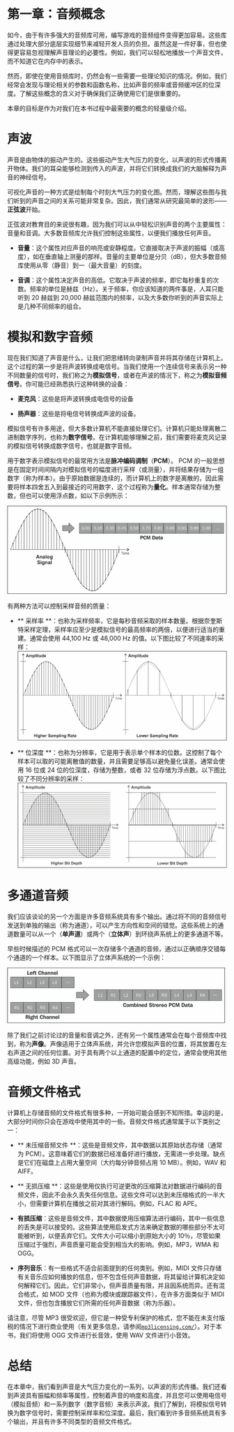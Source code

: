 # 第一章：音频概念

如今，由于有许多强大的音频库可用，编写游戏的音频组件变得更加容易。这些库通过处理大部分底层实现细节来减轻开发人员的负担。虽然这是一件好事，但也使得更容易忽视理解声音理论的必要性。例如，我们可以轻松地播放一个声音文件，而不知道它在内存中的表示。

然而，即使在使用音频库时，仍然会有一些需要一些理论知识的情况。例如，我们经常会发现与理论相关的参数和函数名称，比如声音的频率或音频缓冲区的位深度。了解这些概念的含义对于确保我们正确使用它们是很重要的。

本章的目标是作为对我们在本书过程中最需要的概念的轻量级介绍。

# 声波

声音是由物体的振动产生的。这些振动产生大气压力的变化，以声波的形式传播离开物体。我们的耳朵能够检测到传入的声波，并将它们转换成我们的大脑解释为声音的神经信号。

可视化声音的一种方式是绘制每个时刻大气压力的变化图。然而，理解这些图与我们听到的声音之间的关系可能非常复杂。因此，我们通常从研究最简单的波形——**正弦波**开始。

正弦波对教育目的来说很有趣，因为我们可以从中轻松识别声音的两个主要属性：音量和音调。大多数音频库允许我们控制这些属性，以便我们播放任何声音。

+   **音量**：这个属性对应声音的响亮或安静程度。它直接取决于声波的振幅（或高度），如在垂直轴上测量的那样。音量的主要单位是分贝（dB），但大多数音频库使用从零（静音）到一（最大音量）的刻度。

+   **音调**：这个属性决定声音的高低。它取决于声波的频率，即它每秒重复的次数。频率的单位是赫兹（Hz）。关于频率，你应该知道的两件事是，人耳只能听到 20 赫兹到 20,000 赫兹范围内的频率，以及大多数你听到的声音实际上是几种不同频率的组合。

# 模拟和数字音频

现在我们知道了声音是什么，让我们把思绪转向录制声音并将其存储在计算机上。这个过程的第一步是将声波转换成电信号。当我们使用一个连续信号来表示另一种不同数量的信号时，我们称之为**模拟信号**，或者在声波的情况下，称之为**模拟音频信号**。你可能已经熟悉执行这种转换的设备：

+   **麦克风**：这些是将声波转换成电信号的设备

+   **扬声器**：这些是将电信号转换成声波的设备。

模拟信号有许多用途，但大多数计算机不能直接处理它们。计算机只能处理离散二进制数字序列，也称为**数字信号**。在计算机能够理解之前，我们需要将麦克风记录的模拟信号转换成数字信号，也就是数字音频。

用于数字表示模拟信号的最常用方法是**脉冲编码调制**（**PCM**）。 PCM 的一般思想是在固定时间间隔内对模拟信号的幅度进行采样（或测量），并将结果存储为一组数字（称为样本）。由于原始数据是连续的，而计算机上的数字是离散的，因此需要将样本四舍五入到最接近的可用数字，这个过程称为**量化**。样本通常存储为整数，但也可以使用浮点数，如以下示例所示：

![模拟和数字音频](img/9099OT_01_03.jpg)

有两种方法可以控制采样音频的质量：

+   ** 采样率 **：也称为采样频率，它是每秒音频采取的样本数量。根据奈奎斯特采样定理，采样率应至少是模拟信号的最高频率的两倍，以便进行适当的重建。通常会使用 44,100 Hz 或 48,000 Hz 的值。以下图比较了不同速率的采样：![模拟和数字音频](img/9099OT_01_04.jpg)

+   ** 位深度 **：也称为分辨率，它是用于表示单个样本的位数。这控制了每个样本可以取的可能离散值的数量，并且需要足够高以避免量化误差。通常会使用 16 位或 24 位的位深度，存储为整数，或者 32 位存储为浮点数。以下图比较了不同分辨率的采样：![模拟和数字音频](img/9099OT_01_05.jpg)

# 多通道音频

我们应该谈论的另一个方面是许多音频系统具有多个输出。通过将不同的音频信号发送到单独的输出（称为通道），可以产生方向性和空间的错觉。这些系统上的通道数量可以从一个（**单声道**）或两个（**立体声**）到环绕声系统上的更多通道不等。

早些时候描述的 PCM 格式可以一次存储多个通道的音频，通过以正确顺序交错每个通道的一个样本。以下图显示了立体声系统的一个示例：

![多通道音频](img/9099OT_01_06.jpg)

除了我们之前讨论过的音量和音调之外，还有另一个属性通常会在每个音频库中找到，称为**声像**。声像适用于立体声系统，并允许您模拟声音的位置，将其放置在左右声道之间的任何位置。对于具有两个以上通道的配置中的定位，通常会使用其他高级功能，例如 3D 声音。

# 音频文件格式

计算机上存储音频的文件格式有很多种，一开始可能会感到不知所措。幸运的是，大部分时间你只会在游戏中使用其中的一些。音频文件格式通常属于以下类别之一：

+   ** 未压缩音频文件 **：这些是音频文件，其中数据以其原始状态存储（通常为 PCM）。这意味着它们的数据已经准备好进行播放，无需进一步处理。缺点是它们在磁盘上占用大量空间（大约每分钟音频占用 10 MB）。例如，WAV 和 AIFF。

+   ** 无损压缩 **：这些是使用仅执行可逆更改的压缩算法对数据进行编码的音频文件，因此不会永久丢失任何信息。这些文件可以达到未压缩格式的一半大小，但需要计算机在播放之前对其进行解码。例如，FLAC 和 APE。

+   **有损压缩**：这些是音频文件，其中数据使用压缩算法进行编码，其中一些信息的丢失是可以接受的。这些算法使用启发式方法来确定数据的哪些部分不太可能被听到，以便丢弃它们。文件大小可以缩小到原始大小的 10％，尽管如果压缩过于强烈，声音质量可能会受到相当大的影响。例如，MP3，WMA 和 OGG。

+   **序列音乐**：有一些格式不适合前面提到的任何类别。例如，MIDI 文件只存储有关音乐应如何播放的信息，但不包含任何声音数据，将其留给计算机决定如何解释它们。因此，它们非常小，但声音质量有限，并且因系统而异。还有混合格式，如 MOD 文件（也称为模块或跟踪器文件），在许多方面类似于 MIDI 文件，但也包含播放它们所需的任何声音数据（称为乐器）。

请注意，尽管 MP3 很受欢迎，但它是一种受专利保护的格式，您不能在未支付版税的情况下进行商业使用（有关更多信息，请参阅[`mp3licensing.com/`](http://mp3licensing.com/)）。对于本书，我们将使用 OGG 文件进行长音效，使用 WAV 文件进行小音效。

# 总结

在本章中，我们看到声音是大气压力变化的一系列，以声波的形式传播。我们还看到声波具有振幅和频率等属性，控制着声音的响度和高度，并且您可以使用电信号（模拟音频）和一系列数字（数字音频）来表示声波。我们了解到，将模拟信号转换为数字信号时，需要控制采样率和位深度。最后，我们看到许多音频系统具有多个输出，并且有许多不同类型的音频文件格式。
